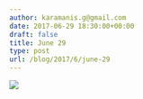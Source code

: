 ```yaml
---
author: karamanis.g@gmail.com
date: 2017-06-29 18:30:00+00:00
draft: false
title: June 29
type: post
url: /blog/2017/6/june-29
---
```


![](/images/2017-06-29-20176june-29/IMG_1508.jpg)

